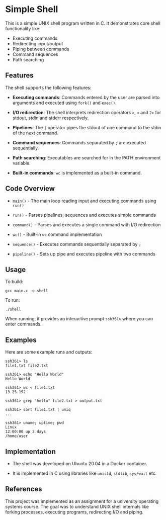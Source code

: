 # Simple Shell

This is a simple UNIX shell program written in C. It demonstrates core shell functionality like:

- Executing commands
- Redirecting input/output
- Piping between commands 
- Command sequences
- Path searching

## Features

The shell supports the following features:

- **Executing commands**: Commands entered by the user are parsed into arguments and executed using `fork()` and `exec()`.

- **I/O redirection**: The shell interprets redirection operators `>`, `<` and `2>` for stdout, stdin and stderr respectively.

- **Pipelines**: The `|` operator pipes the stdout of one command to the stdin of the next command.

- **Command sequences**: Commands separated by `;` are executed sequentially.

- **Path searching**: Executables are searched for in the PATH environment variable.

- **Built-in commands**: `wc` is implemented as a built-in command.

## Code Overview

- `main()` - The main loop reading input and executing commands using `run()`

- `run()` - Parses pipelines, sequences and executes simple commands

- `command()` - Parses and executes a single command with I/O redirection

- `wc()` - Built-in `wc` command implementation
 
- `sequence()` - Executes commands sequentially separated by `;`

- `pipeline()` - Sets up pipe and executes pipeline with two commands

## Usage 

To build:

```
gcc main.c -o shell
```

To run:

```
./shell
```

When running, it provides an interactive prompt `ssh361>` where you can enter commands.

## Examples

Here are some example runs and outputs:

```
ssh361> ls
file1.txt file2.txt

ssh361> echo "Hello World"
Hello World

ssh361> wc < file1.txt
13 25 152

ssh361> grep "hello" file2.txt > output.txt

ssh361> sort file1.txt | uniq
...

ssh361> uname; uptime; pwd
Linux
12:00:00 up 2 days
/home/user
```

## Implementation 

- The shell was developed on Ubuntu 20.04 in a Docker container.

- It is implemented in C using libraries like `unistd`, `stdlib`, `sys/wait` etc.

## References

This project was implemented as an assignment for a university operating systems course. The goal was to understand UNIX shell internals like forking processes, executing programs, redirecting I/O and piping.
